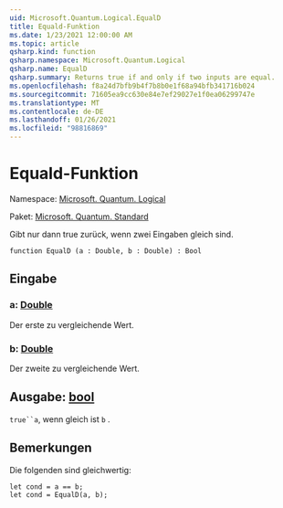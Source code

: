 ```yaml
---
uid: Microsoft.Quantum.Logical.EqualD
title: Equald-Funktion
ms.date: 1/23/2021 12:00:00 AM
ms.topic: article
qsharp.kind: function
qsharp.namespace: Microsoft.Quantum.Logical
qsharp.name: EqualD
qsharp.summary: Returns true if and only if two inputs are equal.
ms.openlocfilehash: f8a24d7bfb9b4f7b8b0e1f68a94bfb341716b024
ms.sourcegitcommit: 71605ea9cc630e84e7ef29027e1f0ea06299747e
ms.translationtype: MT
ms.contentlocale: de-DE
ms.lasthandoff: 01/26/2021
ms.locfileid: "98816869"
---
```

# <a name="equald-function"></a>Equald-Funktion

Namespace: [Microsoft. Quantum. Logical](xref:Microsoft.Quantum.Logical)

Paket: [Microsoft. Quantum. Standard](https://nuget.org/packages/Microsoft.Quantum.Standard)


Gibt nur dann true zurück, wenn zwei Eingaben gleich sind.

```qsharp
function EqualD (a : Double, b : Double) : Bool
```


## <a name="input"></a>Eingabe

### <a name="a--double"></a>a: [Double](xref:microsoft.quantum.lang-ref.double)

Der erste zu vergleichende Wert.


### <a name="b--double"></a>b: [Double](xref:microsoft.quantum.lang-ref.double)

Der zweite zu vergleichende Wert.



## <a name="output--bool"></a>Ausgabe: [bool](xref:microsoft.quantum.lang-ref.bool)

`true``a`, wenn gleich ist `b` .

## <a name="remarks"></a>Bemerkungen

Die folgenden sind gleichwertig:

```qsharp
let cond = a == b;
let cond = EqualD(a, b);
```